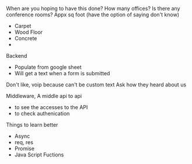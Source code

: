 
When are you hoping to have this done?
How many offices?
Is there any conference rooms?
Appx sq foot (have the option of saying don't know)
- Carpet
- Wood Floor
- Concrete
- 

Backend
- Populate from google sheet
- Will get a text when a form is submitted

Don't like, voip because can't be custom text
Ask how they heard about us

Middleware, A middle api to api 
- to see the accesses to the API
- to check authenication

Things to learn better
- Async
- req, res
- Promise
- Java Script Fuctions